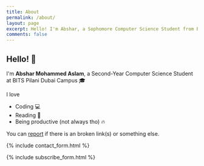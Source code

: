 ```yaml
---
title: About
permalink: /about/
layout: page
excerpt: Hello! I'm Abshar, a Sophomore Computer Science Student from Birla Institute of Technology and Science Pilani, Dubai Campus.
comments: false
---
```


## Hello! 👋

I'm **Abshar Mohammed Aslam**, a Second-Year Computer Science Student at BITS Pilani Dubai Campus 🎓

I love
- Coding 💻
- Reading 📖
- Being productive (not always tho) 🔥

You can [report](http://github.com/abxhr/Learning/issues/new) if there is an broken link(s) or something else.

{% include contact_form.html %}

{% include subscribe_form.html %}